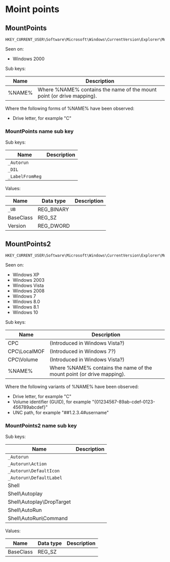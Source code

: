 # Moint points

## MountPoints

```
HKEY_CURRENT_USER\Software\Microsoft\Windows\CurrentVersion\Explorer\MountPoints
```

Seen on:

* Windows 2000

Sub keys:

Name | Description
--- | ---
%NAME% | Where %NAME% contains the name of the mount point (or drive mapping).

Where the following forms of %NAME% have been observed:

* Drive letter, for example "C"

### MountPoints name sub key

Sub keys:

Name | Description
--- | ---
`_Autorun` |
`_DIL` |
`_LabelFromReg` |

Values:

Name | Data type | Description
--- | --- | ---
`_UB` | REG_BINARY | 
BaseClass | REG_SZ | 
Version | REG_DWORD | 

## MountPoints2

```
HKEY_CURRENT_USER\Software\Microsoft\Windows\CurrentVersion\Explorer\MountPoints2
```

Seen on:

* Windows XP
* Windows 2003
* Windows Vista
* Windows 2008
* Windows 7
* Windows 8.0
* Windows 8.1
* Windows 10

Sub keys:

Name | Description
--- | ---
CPC | (Introduced in Windows Vista?)
CPC\LocalMOF | (Introduced in Windows 7?)
CPC\Volume | (Introduced in Windows Vista?)
%NAME% | Where %NAME% contains the name of the mount point (or drive mapping).

Where the following variants of %NAME% have been observed:

* Drive letter, for example "C"
* Volume identifier (GUID), for example "{01234567-89ab-cdef-0123-456789abcdef}"
* UNC path, for example "##1.2.3.4#username"

### MountPoints2 name sub key

Sub keys:

Name | Description
--- | ---
`_Autorun` |
`_Autorun\Action` |
`_Autorun\DefaultIcon` |
`_Autorun\DefaultLabel` |
Shell |
Shell\Autoplay |
Shell\Autoplay\DropTarget |
Shell\AutoRun |
Shell\AutoRun\Command |

Values:

Name | Data type | Description
--- | --- | ---
BaseClass | REG_SZ | 

